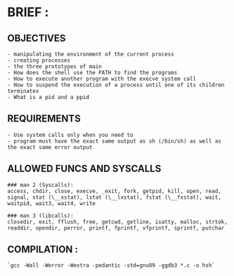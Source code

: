 # BRIEF : 

## OBJECTIVES 
	- manipulating the environment of the current process
	- creating processes
	- the three prototypes of main
	- How does the shell use the PATH to find the programs
	- How to execute another program with the execve system call
	- How to suspend the execution of a process until one of its children terminates
	- What is a pid and a ppid

## REQUIREMENTS
	- Use system calls only when you need to
	- program must have the exact same output as sh (/bin/sh) as well as the exact same error output

## ALLOWED FUNCS AND SYSCALLS
	### man 2 (Syscalls):
	access, chdir, close, execve, _exit, fork, getpid, kill, open, read, signal, stat (\__xstat), lstat (\__lxstat), fstat (\__fxstat), wait, waitpid, wait3, wait4, write 

	### man 3 (libcalls):
	closedir, exit, fflush, free, getcwd, getline, isatty, malloc, strtok, readdir, opendir, perror, printf, fprintf, vfprintf, sprintf, putchar 

## COMPILATION :
	`gcc -Wall -Werror -Wextra -pedantic -std=gnu89 -ggdb3 *.c -o hsh`

